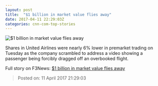 ```yaml
---
layout: post
title:  "$1 billion in market value flies away"
date: 2017-04-11 22:29:03Z
categories: cnn-com-top-stories
---
```


![$1 billion in market value flies away](http://i2.cdn.turner.com/money/dam/assets/170112013831-united-747-780x439.jpg)

Shares in United Airlines were nearly 6% lower in premarket trading on Tuesday as the company scrambled to address a video showing a passenger being forcibly dragged off an overbooked flight.


Full story on F3News: [$1 billion in market value flies away](http://www.f3nws.com/n/2VDDKB)

> Posted on: 11 April 2017 21:29:03
